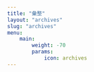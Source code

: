 ```yaml
---
title: "彙整"
layout: "archives"
slug: "archives"
menu:
    main:
        weight: -70
        params: 
            icon: archives
---
```

